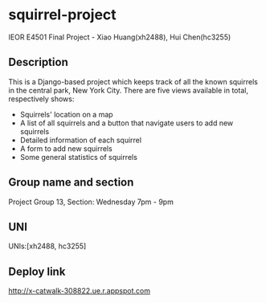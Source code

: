 # squirrel-project
IEOR E4501 Final Project - Xiao Huang(xh2488), Hui Chen(hc3255)

## Description 
This is a Django-based project which keeps track of all the known squirrels in the central park, New York City. There are five views available in total, respectively shows:
- Squirrels' location on a map
- A list of all squirrels and a button that navigate users to add new squirrels
- Detailed information of each squirrel
- A form to add new squirrels
- Some general statistics of squirrels

## Group name and section 
Project Group 13, Section: Wednesday 7pm - 9pm

## UNI
UNIs:[xh2488, hc3255]

## Deploy link
http://x-catwalk-308822.ue.r.appspot.com

